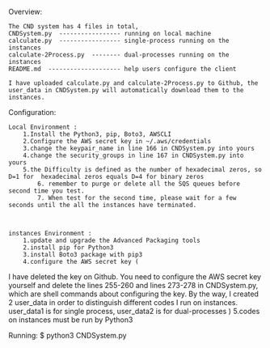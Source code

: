 Overview:

	The CND system has 4 files in total,
	CNDSystem.py  ----------------- running on local machine
	calculate.py  ----------------- single-process running on the instances
	calculate-2Process.py  -------- dual-processes running on the instances
	README.md  -------------------- help users configure the client
	
	I have uploaded calculate.py and calculate-2Process.py to Github, the user_data in CNDSystem.py will automatically download them to the instances.

Configuration:
	
	Local Environment :
		1.Install the Python3, pip, Boto3, AWSCLI
		2.Configure the AWS secret key in ~/.aws/credentials
		3.change the keypair_name in line 166 in CNDSystem.py into yours
		4.change the security_groups in line 167 in CNDSystem.py into yours
		5.the Difficulty is defined as the number of hexadecimal zeros, so D=1 for  hexadecimal zeros equals D=4 for binary zeros
        	6. remember to purge or delete all the SQS queues before second time you test.
        	7. When test for the second time, please wait for a few seconds until the all the instances have terminated.
		


	instances Environment :
		1.update and upgrade the Advanced Packaging tools
		2.install pip for Python3
		3.install Boto3 package with pip3
		4.configure the AWS secret key (
I have deleted the key on Github. 
You need to configure the AWS secret key yourself and delete the lines 255-260 and lines 273-278 in CNDSystem.py, which are shell commands about configuring the key. 
By the way, I created 2 user_data in order to distinguish different codes I run on instances. 
user_data1 is for single process, user_data2 is for dual-processes
)
		5.codes on instances must be run by Python3

Running:
	$ python3 CNDSystem.py

